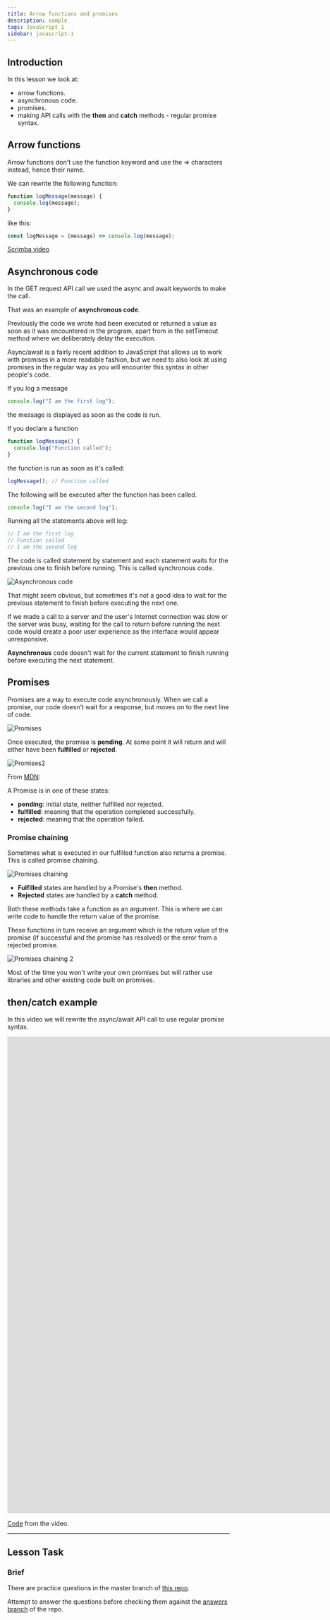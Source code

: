 ```yaml
---
title: Arrow functions and promises
description: sample
tags: JavaScript 1
sidebar: javascript-1
---
```


## Introduction

In this lesson we look at:

- arrow functions.
- asynchronous code.
- promises.
- making API calls with the **then** and **catch** methods - regular promise syntax.

## Arrow functions

Arrow functions don't use the function keyword and use the => characters instead, hence their name.

We can rewrite the following function:

```js
function logMessage(message) {
  console.log(message);
}
```

like this:

```js
const logMessage = (message) => console.log(message);
```

[Scrimba video](https://scrimba.com/c/cg29pns6)

## Asynchronous code

In the GET request API call we used the async and await keywords to make the call.

That was an example of **asynchronous code**.

Previously the code we wrote had been executed or returned a value as soon as it was encountered in the program, apart from in the setTimeout method where we deliberately delay the execution.

Async/await is a fairly recent addition to JavaScript that allows us to work with promises in a more readable fashion, but we need to also look at using promises in the regular way as you will encounter this syntax in other people's code.

If you log a message

```js
console.log("I am the first log");
```

the message is displayed as soon as the code is run.

If you declare a function

```js
function logMessage() {
  console.log("Function called");
}
```

the function is run as soon as it's called:

```js
logMessage(); // Function called
```

The following will be executed after the function has been called.

```js
console.log("I am the second log");
```

Running all the statements above will log:

```js
// I am the first log
// Function called
// I am the second log
```

The code is called statement by statement and each statement waits for the previous one to finish before running. This is called synchronous code.

![Asynchronous code](../images/js/3-3-asyncode.png)

That might seem obvious, but sometimes it's not a good idea to wait for the previous statement to finish before executing the next one.

If we made a call to a server and the user's Internet connection was slow or the server was busy, waiting for the call to return before running the next code would create a poor user experience as the interface would appear unresponsive.

**Asynchronous** code doesn't wait for the current statement to finish running before executing the next statement.

## Promises

Promises are a way to execute code asynchronously. When we call a promise, our code doesn’t wait for a response, but moves on to the next line of code.

![Promises](../images/js/3-3-promises.png)

Once executed, the promise is **pending**. At some point it will return and will either have been **fulfilled** or **rejected**.

![Promises2](../images/js/3-3-promises2.png)

From [MDN](https://developer.mozilla.org/en-US/docs/Web/JavaScript/Reference/Global_Objects/Promise):

A Promise is in one of these states:

- **pending**: initial state, neither fulfilled nor rejected.
- **fulfilled**: meaning that the operation completed successfully.
- **rejected**: meaning that the operation failed.

### Promise chaining

Sometimes what is executed in our fulfilled function also returns a promise. This is called promise chaining.

![Promises chaining](../images/js/3-3-promisechaining.png)

- **Fulfilled** states are handled by a Promise's **then** method.
- **Rejected** states are handled by a **catch** method.

Both these methods take a function as an argument. This is where we can write code to handle the return value of the promise.

These functions in turn receive an argument which is the return value of the promise (if successful and the promise has resolved) or the error from a rejected promise.

![Promises chaining 2](../images/js/3-3-promisechaining2.png)

Most of the time you won't write your own promises but will rather use libraries and other existing code built on promises.

## then/catch example

In this video we will rewrite the async/await API call to use regular promise syntax.

<iframe src="https://player.vimeo.com/video/450776515?h=1adda6b1fd&amp;badge=0&amp;autopause=0&amp;player_id=0&amp;app_id=58479" width="2560" height="1080" frameborder="0" allow="autoplay; fullscreen; picture-in-picture" allowfullscreen title="GET request with regular promises"></iframe>

[Code](https://github.com/NoroffFEU/get-request-with-regular-promise-syntax) from the video.

<hr>

## Lesson Task

### Brief

There are practice questions in the master branch of [this repo](https://github.com/NoroffFEU/lesson-task-js1-module3-lesson3).

Attempt to answer the questions before checking them against the [answers branch](https://github.com/NoroffFEU/lesson-task-js1-module3-lesson3/tree/answers) of the repo.
